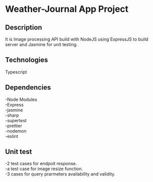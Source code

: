 # Weather-Journal App Project

## Description

It is Image processing API build with NodeJS using ExpressJS to build server and Jasmine for unit testing.

## Technologies

Typescript

## Dependencies

-Node Modules  
-Express  
-jasmine  
-sharp  
-supertest  
-prettier  
-nodemon  
-eslint

## Unit test

-2 test cases for endpoit response.  
-a test case for image resize function.  
-3 cases for query prarmeters availability and validity.
